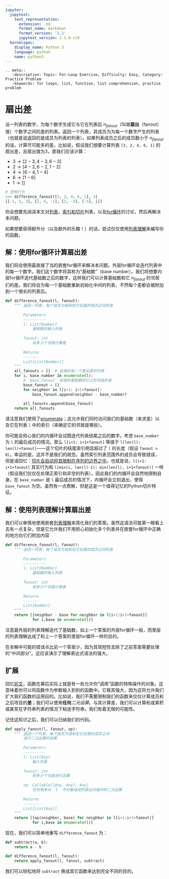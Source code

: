 ```yaml
---
jupyter:
  jupytext:
    text_representation:
      extension: .md
      format_name: markdown
      format_version: '1.1'
      jupytext_version: 1.1.0-rc0
  kernelspec:
    display_name: Python 3
    language: python
    name: python3
---
```


```raw_mimetype="text/restructuredtext"
.. meta::
   :description: Topic: For-Loop Exercise, Difficulty: Easy, Category: Practice Problem
   :keywords: for loops, list, function, list comprehension, practice problem
```


<!-- #region -->
# 扇出差

设一列表的数字，为每个数字生成它与它在列表后 $n_{fanout}$（叫做**扇出**（fanout）值）个数字之间的差的列表。返回一个列表，其成员为为每一个数字产生的列表（也就是说返回的是成员为列表的列表）。如果列表成员之后的成员数小于 $n_{fanout}$ 的话，计算尽可能多的差。比如说，假设我们想要计算列表 `[3, 2, 4, 6, 1]` 的扇出差，且扇出值为3，那我们应该计算：

 - $3 \rightarrow [2 - 3, 4 - 3, 6 - 3]$
 - $2 \rightarrow [4 - 2, 6 - 2, 1 - 2]$
 - $4 \rightarrow [6 - 4, 1 - 4]$
 - $6 \rightarrow [1 - 6]$
 - $1 \rightarrow []$
 
``` Python
# 范例行为
>>> difference_fanout([3, 2, 4, 6, 1], 3)
[[-1, 1, 3], [2, 4, -1], [2, -3], [-5], []]
```

你会想要先阅读本文对[列表](https://www.pythonlikeyoumeanit.com/Module2_EssentialsOfPython/Basic_Objects.html#Lists)，[索引和切片](https://www.pythonlikeyoumeanit.com/Module2_EssentialsOfPython/SequenceTypes.html#Introducing-Indexing-and-Slicing)列表，以及[for循环](https://www.pythonlikeyoumeanit.com/Module2_EssentialsOfPython/ForLoops.html)的讨论，然后再解决本问题。

如果想要获得额外分（以及额外的乐趣！）的话，尝试仅仅使用[列表理解](https://www.pythonlikeyoumeanit.com/Module2_EssentialsOfPython/Generators_and_Comprehensions.html#List-&-Tuple-Comprehensions)来编写你的函数。

## 解：使用for循环计算扇出差
我们将会使用最直接了当的嵌套for循环来解决本问题。外层for循环会迭代列表中的每一个数字。我们这个数字将其称为“基础数”（base number）。我们将想要内层for循环迭代基础数之后的数字，这样我们可以计算基础数和它 $n_{fanout}$ 的邻居们的差。我们将会为每一个基础数重新初始化中间的列表，不然每个差都会被附加到一个很长的列表后。
```python
def difference_fanout(l, fanout):
    """ 返回一列表，每个成员为值和在它后面的成员之间的差
        
        Parameters
        ----------
        l: List[Number]
            基础数的输入列表
            
        fanout: int
            和多少个邻居计算差
        
        Returns
        -------
        List[List[Number]]
    """
    all_fanouts = []  # 会储存每一个扇出差的列表
    for i, base_number in enumerate(l):
        # `base_fanout` 会储存基础数和它之后邻居的差
        base_fanout = []  
        for neighbor in l[i+1: i+1+fanout]:
            base_fanout.append(neighbor - base_number)
            
        all_fanouts.append(base_fanout)
    return all_fanouts
```

请注意我们使用了[enumerate](https://www.pythonlikeyoumeanit.com/Module2_EssentialsOfPython/Iterables.html#Enumerating-iterables)；这允许我们同时访问我们的基础数（来求差）以及它在列表 `l` 中的索引（来确定它的邻居是哪些）。

你可能会担心我们的内循环会试图迭代列表结尾之后的数字。考虑 `base_number` 为 `l` 的最后成员的情况。那么 `l[i+1: i+1+fanout]` 等值于 `l[len(l): len(l)+fanout]`——这个切片的结尾索引明显超过了 `l` 的长度（假设 `fanout > 0`）。幸运的是，这并不是我们的疏忽。虽然索引列表范围外的成员会导致错误，但是请回忆：[切片会自动将其限制在序列的边界之中](https://www.pythonlikeyoumeanit.com/Module2_EssentialsOfPython/SequenceTypes.html#Handling-out-of-bounds-indices)。也就是说，`l[i+1: i+1+fanout]` 其实行为和 `l[min(i, len(l)-1): min(len(l), i+1+fanout)]` 一样（假设我们仅仅在处理正索引和非空的列表）。因此我们的内循环会自然地限制自身。在 `base_number` 是 `l` 最后成员的情况下，内循环会立刻退出，使得 `base_fanout` 为空。虽然有一点费解，但是这是一个值得记忆的Python切片特征。

## 解：使用列表理解计算扇出差
我们可以审慎地使用嵌套[列表理解](https://www.pythonlikeyoumeanit.com/Module2_EssentialsOfPython/Generators_and_Comprehensions.html#List-&-Tuple-Comprehensions)来简化我们的答案。虽然这语法可能第一眼看上去有一点复杂，但是它允许我们不用担心初始化多个列表并在嵌套for循环中正确的地方向它们附加内容

``` Python
def difference_fanout(l, fanout):
    """ 返回一列表，每个成员为值和在它后面的成员之间的差
        
        Parameters
        ----------
        l: List[Number]
            基础数的输入列表
            
        fanout: int
            和多少个邻居计算差
        
        Returns
        -------
        List[Number]
    """
    return [[neighbor - base for neighbor in l[i+1:i+1+fanout]] 
            for i,base in enumerate(l)]
```

注意最外层的列表理解迭代了基础数，如上一个答案的外层for循环一般，而里层的列表理解达成了和上一个答案的里层for循环一样的目的。

在本解中可能的错误点比前一个答案少，因为其简短性去除了之前答案需要处理的“中间部分”。这应该演示了理解表达式语法的强大。

## 扩展
回忆[前文](https://www.pythonlikeyoumeanit.com/Module2_EssentialsOfPython/Functions.html#Functions-are-Objects)，函数在幕后实际上就是有一些允许你“调用”函数的特殊操作的对象。这意味着你可以将函数作为参数输入到别的函数中。它极其强大，因为这将允许我们扩大我们函数的运用目的。比如说，我们不需要限制我们的函数来仅仅计算成员和之后项目的**差**；我们可以使用**任何***二元运算*。与其计算差，我们可以计算和或乘积或甚至在字符串列表的情况下粘连字符串。我们有着无限的可能性。

记住这知识之后，我们可以归纳我们的代码。
```Python
def apply_fanout(l, fanout, op):
    """ 返回一个列表，每个成员为值和在它后面的成员之间
        进行二元运算的结果
        
        Parameters
        ----------
        l: List[Any]
            输入列表
        
        fanout: int
            和多少个邻居进行运算
        
        op: Callable[[Any, Any], Any]
            任何用来对 `l` 中对象组成的扇出对操作的二元运算
        
        Returns
        -------
        List[List[Any]]
    """
    return [[op(neighbor, base) for neighbor in l[i+1:i+1+fanout]] 
            for i,base in enumerate(l)]
```
现在，我们可以简单地重写 `difference_fanout` 为：
``` Python
def subtract(a, b): 
    return a - b

def difference_fanout(l, fanout):
    return apply_fanout(l, fanout, subtract)
```
我们可以轻松地将 `subtract` 换成其它函数来达到完全不同的目的。
<!-- #endregion -->
